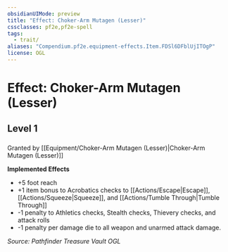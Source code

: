 ```yaml
---
obsidianUIMode: preview
title: "Effect: Choker-Arm Mutagen (Lesser)"
cssclasses: pf2e,pf2e-spell
tags:
  - trait/
aliases: "Compendium.pf2e.equipment-effects.Item.FDSl6DFblUjITOgP"
license: OGL
---
```

# Effect: Choker-Arm Mutagen (Lesser)
## Level 1
### 






Granted by [[Equipment/Choker-Arm Mutagen (Lesser)|Choker-Arm Mutagen (Lesser)]]

**Implemented Effects**

*   +5 foot reach
*   +1 item bonus to Acrobatics checks to [[Actions/Escape|Escape]], [[Actions/Squeeze|Squeeze]], and [[Actions/Tumble Through|Tumble Through]]
*   \-1 penalty to Athletics checks, Stealth checks, Thievery checks, and attack rolls
*   \-1 penalty per damage die to all weapon and unarmed attack damage.

*Source: Pathfinder Treasure Vault*
*OGL*